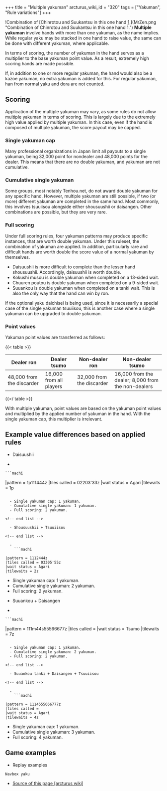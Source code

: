 +++
title = "Multiple yakuman"
arcturus_wiki_id = "320"
tags = ["Yakuman", "Rule variations"]
+++

!Combination of
[Chinrotou and Suukantsu in this one hand [1](http://tenhou.net/0/?log=2013020807gm-0009-7447-8494ff98&tw=2&ts=2).](MrZen.png "Combination of Chinrotou and Suukantsu in this one hand 1.")
**Multiple yakuman** involve hands with more than one yakuman, as the name implies. While regular
yaku may be stacked in one hand to raise value, the same can be done with different yakuman, where
applicable.

In terms of scoring, the number of yakuman in the hand serves as a multiplier to the base yakuman
point value. As a result, extremely high scoring hands are made possible.

If, in addition to one or more regular yakuman, the hand would also be a kazoe yakuman, no extra
yakuman is added for this. For regular yakuman, han from normal yaku and dora are not counted.

## Scoring

Application of the multiple yakuman may vary, as some rules do not allow multiple yakuman in terms
of scoring. This is largely due to the extremely high value applied by multiple yakuman. In this
case, even if the hand is composed of multiple yakuman, the score payout may be capped.

### Single yakuman cap

Many professional organizations in Japan limit all payouts to a single yakuman, being 32,000 point
for nondealer and 48,000 points for the dealer. This means that there are no double yakuman, and
yakuman are not cumulative.

### Cumulative single yakuman

Some groups, most notably Tenhou.net, do not award double yakuman for any specific hand. However,
multiple yakuman are still possible, if two (or more) different yakuman are completed in the same
hand. Most commonly, this involves tsuuiisou alongside either shousuushii or daisangen. Other
combinations are possible, but they are very rare.

### Full scoring

Under full scoring rules, four yakuman patterns may produce specific instances, that are worth
double yakuman. Under this ruleset, the combination of yakuman are applied. In addition,
particularly rare and difficult hands are worth double the score value of a normal yakuman by
themselves.

- Daisuushii is more difficult to complete than the lesser hand shousuushii. Accordingly, daisuushii
  is worth double.
- Kokushi musou is double yakuman when completed on a 13-sided wait.
- Chuuren poutou is double yakuman when completed on a 9-sided wait.
- Suuankou is double yakuman when completed on a tanki wait. This is also the only way that the hand
  can win by ron.

If the optional yaku daichisei is being used, since it is necessarily a special case of the single
yakuman tsuuiisou, this is another case where a single yakuman can be upgraded to double yakuman.

### Point values

Yakuman point values are transferred as follows:

{{< table >}}

| Dealer ron                | Dealer tsumo            | Non-dealer ron            | Non-dealer tsumo                                   |
| ------------------------- | ----------------------- | ------------------------- | -------------------------------------------------- |
| 48,000 from the discarder | 16,000 from all players | 32,000 from the discarder | 16,000 from the dealer; 8,000 from the non-dealers |

{{</ table >}}

With multiple yakuman, point values are based on the yakuman point values and multiplied by the
applied number of yakuman in the hand. With the single yakuman cap, this multiplier is irrelevant.

## Example value differences based on applied rules

- Daisuushii

<!-- end list -->

-


    ```machi

|pattern = 1p111444z |tiles called = 02203'33z |wait status = Agari |tilewaits = 1p

````

  - Single yakuman cap: 1 yakuman.
  - Cumulative single yakuman: 1 yakuman.
  - Full scoring: 2 yakuman.

<!-- end list -->

  - Shousuushii + Tsuuiisou

<!-- end list -->

  -
    ```machi

|pattern = 1112444z
|tiles called = 03305'55z
|wait status = Agari
|tilewaits = 2z
````

- Single yakuman cap: 1 yakuman.
- Cumulative single yakuman: 2 yakuman.
- Full scoring: 2 yakuman.

<!-- end list -->

- Suuankou + Daisangen

<!-- end list -->

-


    ```machi

|pattern = 111m44s55566677z |tiles called = |wait status = Tsumo |tilewaits = 7z

````

  - Single yakuman cap: 1 yakuman.
  - Cumulative single yakuman: 2 yakuman.
  - Full scoring: 2 yakuman.

<!-- end list -->

  - Suuankou tanki + Daisangen + Tsuuiisou

<!-- end list -->

  -
    ```machi

|pattern = 1114555666777z
|tiles called =
|wait status = Agari
|tilewaits = 4z
````

- Single yakuman cap: 1 yakuman.
- Cumulative single yakuman: 3 yakuman.
- Full scoring: 4 yakuman.

## Game examples

- Replay examples

`Navbox yaku`

- [Source of this page [arcturus wiki]](http://arcturus.su/wiki/Multiple_yakuman)
